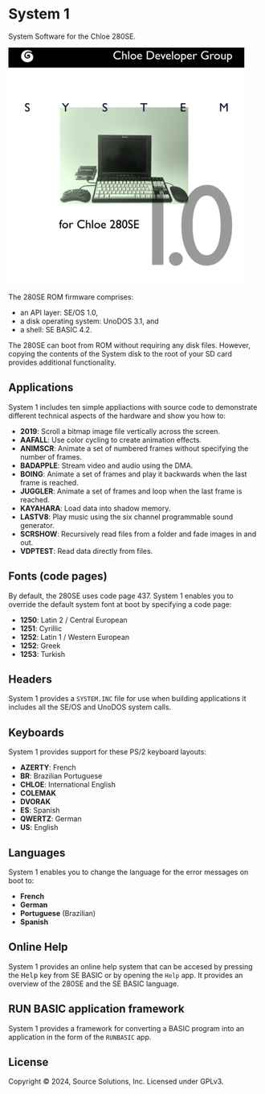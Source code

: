 # System 1
System Software for the Chloe 280SE.

<kbd><img src="SYSTEM1.jpg" alt="CD cover art" width="470"/></kbd>

The 280SE ROM firmware comprises:
* an API layer: SE/OS 1.0,
* a disk operating system: UnoDOS 3.1, and
* a shell: SE BASIC 4.2.

The 280SE can boot from ROM without requiring any disk files. However, copying the contents of the System disk to the root of your SD card provides additional functionality.

## Applications

System 1 includes ten simple appliactions with source code to demonstrate different technical aspects of the hardware and show you how to:

* **2019**: Scroll a bitmap image file vertically across the screen.
* **AAFALL**: Use color cycling to create animation effects.
* **ANIMSCR**: Animate a set of numbered frames without specifying the number of frames. 
* **BADAPPLE**: Stream video and audio using the DMA.
* **BOING**: Animate a set of frames and play it backwards when the last frame is reached.
* **JUGGLER**: Animate a set of frames and loop when the last frame is reached.
* **KAYAHARA**: Load data into shadow memory.
* **LASTV8**: Play music using the six channel programmable sound generator.
* **SCRSHOW**: Recursively read files from a folder and fade images in and out.
* **VDPTEST**: Read data directly from files.

## Fonts (code pages)

By default, the 280SE uses code page 437. System 1 enables you to override the default system font at boot by specifying a code page:

* **1250**: Latin 2 / Central European
* **1251**: Cyrillic
* **1252**: Latin 1 / Western European
* **1252**: Greek
* **1253**: Turkish

## Headers

System 1 provides a `SYSTEM.INC` file for use when building applications it includes all the SE/OS and UnoDOS system calls.

## Keyboards

System 1 provides support for these PS/2 keyboard layouts:

* **AZERTY**: French
* **BR**: Brazilian Portuguese
* **CHLOE**: International English
* **COLEMAK**
* **DVORAK**
* **ES**: Spanish
* **QWERTZ**: German
* **US**: English

## Languages

System 1 enables you to change the language for the error messages on boot to:

* **French**
* **German**
* **Portuguese** (Brazilian)
* **Spanish**

## Online Help

System 1 provides an online help system that can be accesed by pressing the <kbd>Help</kbd> key from SE BASIC or by opening the `Help` app. It provides an overview of the 280SE and the SE BASIC language. 

## RUN BASIC application framework

System 1 provides a framework for converting a BASIC program into an application in the form of the `RUNBASIC` app.

## License

Copyright © 2024, Source Solutions, Inc. Licensed under GPLv3.

